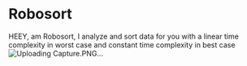 # Robosort
HEEY, am Robosort, I analyze and sort data for you with a linear time complexity in worst case and constant time complexity in best case
![Uploading Capture.PNG…]()
